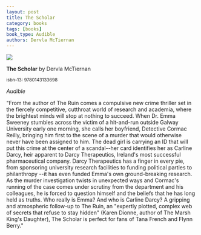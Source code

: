 ```yaml
---
layout: post
title: The Scholar
category: books
tags: [books]
book_type: Audible
authors: Dervla McTiernan
---
```


<img src="http://books.google.com/books/content?id=IoNyDwAAQBAJ&printsec=frontcover&img=1&zoom=1&edge=curl&source=gbs_api"/>

**The Scholar** by Dervla McTiernan

<sup>isbn-13: 9780143133698</sup>

*Audible*

"From the author of The Ruin comes a compulsive new crime thriller set in
the fiercely competitive, cutthroat world of research and academia, where
the brightest minds will stop at nothing to succeed. When Dr. Emma Sweeney
stumbles across the victim of a hit-and-run outside Galway University early
one morning, she calls her boyfriend, Detective Cormac Reilly, bringing him
first to the scene of a murder that would otherwise never have been
assigned to him. The dead girl is carrying an ID that will put this crime
at the center of a scandal--her card identifies her as Carline Darcy, heir
apparent to Darcy Therapeutics, Ireland's most successful pharmaceutical
company. Darcy Therapeutics has a finger in every pie, from sponsoring
university research facilities to funding political parties to philanthropy
--it has even funded Emma's own ground-breaking research. As the murder
investigation twists in unexpected ways and Cormac's running of the case
comes under scrutiny from the department and his colleagues, he is forced
to question himself and the beliefs that he has long held as truths. Who
really is Emma? And who is Carline Darcy? A gripping and atmospheric
follow-up to The Ruin, an "expertly plotted, complex web of secrets that
refuse to stay hidden" (Karen Dionne, author of The Marsh King's Daughter),
The Scholar is perfect for fans of Tana French and Flynn Berry."